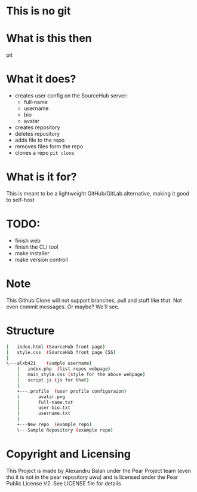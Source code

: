 # This is no git

# What is this then
pit

# What it does?
* creates user config on the SourceHub server:
  * full-name
  * username
  * bio
  * avatar
* creates repository
* deletes repository
* adds file to the repo
* removes files form the repo
* clones a repo `pit clone`

# What is it for?
This is meant to be a lightweight GitHub/GitLab alternative, making it good to self-host

# TODO:
* finish web
* finish the CLI tool
* make installer
* make version controll

# Note
This Github Clone will not support branches, pull and stuff like that. Not even commit messages. Or maybe? We'll see.

# Structure
```sh
|   index.html (SourceHub front page)
|   style.css  (SourceHub front page CSS)
|
\---alxb421    (sample username)
    |   index.php  (list repos webpage)
    |   main_style.css (style for the above webpage)
    |   script.js (js for that)
    |
    +---.profile  (user profile configuraion)
    |       avatar.png
    |       full-name.txt
    |       user-bio.txt
    |       username.txt
    |
    +---New repo  (example repo)
    \---Sample Repository (example repo)
```

# Copyright and Licensing

This Project is made by Alexandru Balan under the Pear Project team (even tho it is not in the pear repository uwu) and is licensed under the Pear Public License V2.
See LICENSE file for details
